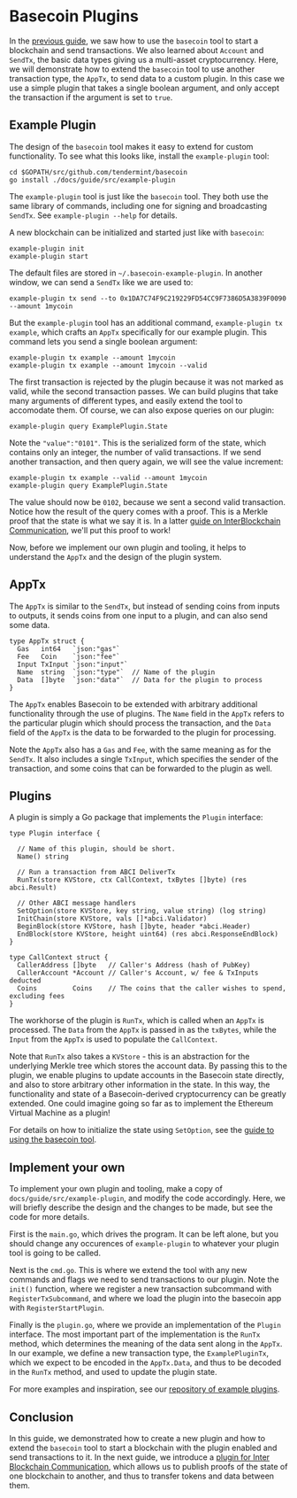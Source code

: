 # Basecoin Plugins

In the [previous guide](basecoin-basics.md),
we saw how to use the `basecoin` tool to start a blockchain and send transactions.
We also learned about `Account` and `SendTx`, the basic data types giving us a multi-asset cryptocurrency.
Here, we will demonstrate how to extend the `basecoin` tool to use another transaction type, the `AppTx`,
to send data to a custom plugin. In this case we use a simple plugin that takes a single boolean argument,
and only accept the transaction if the argument is set to `true`.

## Example Plugin

The design of the `basecoin` tool makes it easy to extend for custom functionality.
To see what this looks like, install the `example-plugin` tool:

```
cd $GOPATH/src/github.com/tendermint/basecoin
go install ./docs/guide/src/example-plugin
```

The `example-plugin` tool is just like the `basecoin` tool. 
They both use the same library of commands, including one for signing and broadcasting `SendTx`.
See `example-plugin --help` for details.

A new blockchain can be initialized and started just like with `basecoin`:

```
example-plugin init
example-plugin start
```

The default files are stored in `~/.basecoin-example-plugin`.
In another window, we can send a `SendTx` like we are used to:

```
example-plugin tx send --to 0x1DA7C74F9C219229FD54CC9F7386D5A3839F0090 --amount 1mycoin
```

But the `example-plugin` tool has an additional command, `example-plugin tx example`, 
which crafts an `AppTx` specifically for our example plugin.
This command lets you send a single boolean argument:

```
example-plugin tx example --amount 1mycoin
example-plugin tx example --amount 1mycoin --valid
```

The first transaction is rejected by the plugin because it was not marked as valid, while the second transaction passes. 
We can build plugins that take many arguments of different types, and easily extend the tool to accomodate them.
Of course, we can also expose queries on our plugin: 

```
example-plugin query ExamplePlugin.State
```

Note the `"value":"0101"`. This is the serialized form of the state,
which contains only an integer, the number of valid transactions.
If we send another transaction, and then query again, we will see the value increment:

```
example-plugin tx example --valid --amount 1mycoin
example-plugin query ExamplePlugin.State
```

The value should now be `0102`, because we sent a second valid transaction. 
Notice how the result of the query comes with a proof.
This is a Merkle proof that the state is what we say it is.
In a latter [guide on InterBlockchain Communication](ibc.md),
we'll put this proof to work!


Now, before we implement our own plugin and tooling, it helps to understand the `AppTx` and the design of the plugin system.

## AppTx

The `AppTx` is similar to the `SendTx`, but instead of sending coins from inputs to outputs, 
it sends coins from one input to a plugin, and can also send some data.

```golang
type AppTx struct {
  Gas   int64   `json:"gas"`   
  Fee   Coin    `json:"fee"`   
  Input TxInput `json:"input"`
  Name  string  `json:"type"`  // Name of the plugin
  Data  []byte  `json:"data"`  // Data for the plugin to process
}
```

The `AppTx` enables Basecoin to be extended with arbitrary additional functionality through the use of plugins.
The `Name` field in the `AppTx` refers to the particular plugin which should process the transaction, 
and the `Data` field of the `AppTx` is the data to be forwarded to the plugin for processing.

Note the `AppTx` also has a `Gas` and `Fee`, with the same meaning as for the `SendTx`.
It also includes a single `TxInput`, which specifies the sender of the transaction,
and some coins that can be forwarded to the plugin as well.

## Plugins

A plugin is simply a Go package that implements the `Plugin` interface:

```golang
type Plugin interface {

  // Name of this plugin, should be short.
  Name() string

  // Run a transaction from ABCI DeliverTx
  RunTx(store KVStore, ctx CallContext, txBytes []byte) (res abci.Result)

  // Other ABCI message handlers
  SetOption(store KVStore, key string, value string) (log string)
  InitChain(store KVStore, vals []*abci.Validator)
  BeginBlock(store KVStore, hash []byte, header *abci.Header)
  EndBlock(store KVStore, height uint64) (res abci.ResponseEndBlock)
}

type CallContext struct {
  CallerAddress []byte   // Caller's Address (hash of PubKey)
  CallerAccount *Account // Caller's Account, w/ fee & TxInputs deducted
  Coins         Coins    // The coins that the caller wishes to spend, excluding fees
}
```

The workhorse of the plugin is `RunTx`, which is called when an `AppTx` is processed.
The `Data` from the `AppTx` is passed in as the `txBytes`, 
while the `Input` from the `AppTx` is used to populate the `CallContext`.

Note that `RunTx` also takes a `KVStore` - this is an abstraction for the underlying Merkle tree which stores the account data.
By passing this to the plugin, we enable plugins to update accounts in the Basecoin state directly, 
and also to store arbitrary other information in the state.
In this way, the functionality and state of a Basecoin-derived cryptocurrency can be greatly extended.
One could imagine going so far as to implement the Ethereum Virtual Machine as a plugin!

For details on how to initialize the state using `SetOption`, see the [guide to using the basecoin tool](basecoin-tool.md#genesis).


## Implement your own

To implement your own plugin and tooling, make a copy of `docs/guide/src/example-plugin`, 
and modify the code accordingly. Here, we will briefly describe the design and the changes to be made,
but see the code for more details.

First is the `main.go`, which drives the program. It can be left alone, but you should change any occurences of `example-plugin`
to whatever your plugin tool is going to be called.

Next is the `cmd.go`. This is where we extend the tool with any new commands and flags we need to send transactions to our plugin.
Note the `init()` function, where we register a new transaction subcommand with `RegisterTxSubcommand`, 
and where we load the plugin into the basecoin app with `RegisterStartPlugin`.

Finally is the `plugin.go`, where we provide an implementation of the `Plugin` interface.
The most important part of the implementation is the `RunTx` method, which determines the meaning of the data
sent along in the `AppTx`. In our example, we define a new transaction type, the `ExamplePluginTx`, which
we expect to be encoded in the `AppTx.Data`, and thus to be decoded in the `RunTx` method, and used to update the plugin state.

For more examples and inspiration, see our [repository of example plugins](https://github.com/tendermint/basecoin-examples).

## Conclusion

In this guide, we demonstrated how to create a new plugin and how to extend the
`basecoin` tool to start a blockchain with the plugin enabled and send transactions to it.
In the next guide, we introduce a [plugin for Inter Blockchain Communication](ibc.md),
which allows us to publish proofs of the state of one blockchain to another,
and thus to transfer tokens and data between them.
